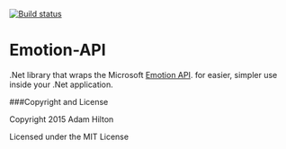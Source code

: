 [![Build status](https://ci.appveyor.com/api/projects/status/oscx09t7s06sgiqc?svg=true)](https://ci.appveyor.com/project/Felsig/emotion-api/branch/master)
# Emotion-API
.Net library that wraps the Microsoft [Emotion API](https://www.projectoxford.ai/doc/Emotion/overview). for easier, simpler use inside your .Net application.

###Copyright and License

Copyright 2015 Adam Hilton

Licensed under the MIT License
